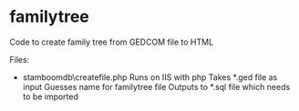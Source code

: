 # familytree
 Code to create family tree from GEDCOM file to HTML

Files: 
- stamboomdb\createfile.php
   Runs on IIS with php
   Takes *.ged file as input
   Guesses name for familytree file
   Outputs to *.sql file which needs to be imported